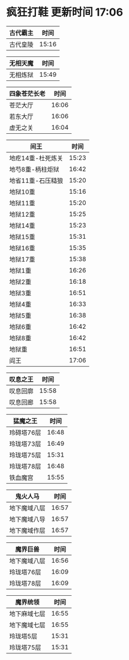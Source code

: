 # 疯狂打鞋 更新时间 17:06

| 古代霸主   | 时间    |
|--------|-------|
| 古代皇陵 | 15:16 |

| 无相天魔   | 时间    |
|--------|-------|
| 无相炼狱 | 15:49 |

| 四象苍茫长老   | 时间    |
|--------|-------|
| 苍茫大厅 | 16:06 |
| 若东大厅 | 16:06 |
| 虚无之关 | 16:04 |

| 间王   | 时间    |
|--------|-------|
| 地疙14重-杜死炼关 | 15:23 |
| 地芍8重-柄柱炬狱 | 16:42 |
| 地省11重-石压糙狼 | 15:20 |
| 地狱10重 | 15:16 |
| 地狱11重 | 15:20 |
| 地狱12重 | 15:25 |
| 地狱14重 | 15:23 |
| 地狱15重 | 15:31 |
| 地狱16重 | 15:35 |
| 地狱17重 | 15:38 |
| 地狱1重 | 16:26 |
| 地狱2重 | 16:18 |
| 地狱3重 | 16:51 |
| 地狱4重 | 16:33 |
| 地狱5重 | 16:38 |
| 地狱6重 | 16:42 |
| 地狱8重 | 16:42 |
| 地狱重 | 16:51 |
| 阎王 | 17:06 |

| 叹息之王   | 时间    |
|--------|-------|
| 叹息回廓 | 15:58 |
| 叹息回廊 | 15:58 |

| 猛魔之王   | 时间    |
|--------|-------|
| 玲碍塔76层 | 16:48 |
| 玲珑塔73层 | 16:49 |
| 玲珑塔75层 | 15:31 |
| 玲珑塔78层 | 16:48 |
| 铁血魔宫 | 15:55 |

| 鬼火人马   | 时间    |
|--------|-------|
| 地下魔域八层 | 16:57 |
| 地下魔域八导 | 16:57 |
| 地下魔域作层 | 16:57 |

| 魔界巨兽   | 时间    |
|--------|-------|
| 地下魔域八层 | 16:56 |
| 玲珑塔76层 | 16:09 |
| 玲珑塔78层 | 16:09 |

| 魔界统领   | 时间    |
|--------|-------|
| 地下麻域七层 | 16:55 |
| 地下魔域七层 | 16:55 |
| 玲珑塔5层 | 15:31 |
| 玲珑塔75层 | 15:31 |